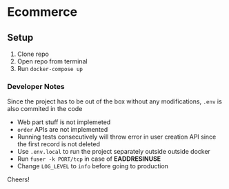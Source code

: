 # Ecommerce

## Setup
1. Clone repo
2. Open repo from terminal
3. Run `docker-compose up`

### Developer Notes

Since the project has to be out of the box without any modifications, `.env` is also commited in the code

- Web part stuff is not implemeted
- `order` APIs are not implemented
- Running tests consecutively will throw error in user creation API since the first record is not deleted
- Use `.env.local` to run the project separately outside outside docker
- Run `fuser -k PORT/tcp` in case of **EADDRESINUSE**
- Change `LOG_LEVEL` to `info` before going to production

Cheers!